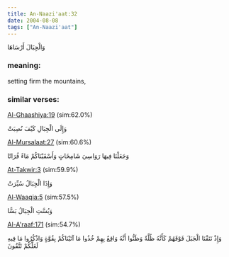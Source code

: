 ```yaml
---
title: An-Naazi'aat:32
date: 2004-08-08
tags: ["An-Naazi'aat"]
---
```

وَالْجِبَالَ أَرْسَاهَا
### meaning: 
setting firm the mountains,
### similar verses: 

[Al-Ghaashiya:19](/88/19) (sim:62.0%)

وَإِلَى الْجِبَالِ كَيْفَ نُصِبَتْ

[Al-Mursalaat:27](/77/27) (sim:60.6%)

وَجَعَلْنَا فِيهَا رَوَاسِيَ شَامِخَاتٍ وَأَسْقَيْنَاكُمْ مَاءً فُرَاتًا

[At-Takwir:3](/81/3) (sim:59.9%)

وَإِذَا الْجِبَالُ سُيِّرَتْ

[Al-Waaqia:5](/56/5) (sim:57.5%)

وَبُسَّتِ الْجِبَالُ بَسًّا

[Al-A'raaf:171](/7/171) (sim:54.7%)

وَإِذْ نَتَقْنَا الْجَبَلَ فَوْقَهُمْ كَأَنَّهُ ظُلَّةٌ وَظَنُّوا أَنَّهُ وَاقِعٌ بِهِمْ خُذُوا مَا آتَيْنَاكُمْ بِقُوَّةٍ وَاذْكُرُوا مَا فِيهِ لَعَلَّكُمْ تَتَّقُونَ
